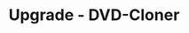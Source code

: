 ---
title: Upgrade - DVD-Cloner
metaItems:
  - name: description
    content: Upgrade - DVD-Cloner
  - name: keywords
    content: Upgrade
breadcrumb:   
template: primary
entrances:
  name: entrances
  template: card
  type: upgrade
  container: container
  title: 
  textTop: 
  textBottom: 
  button:
  paddingY: 6
  additionClass: position-relative text-center
  bgStyle: 
  items:
    - handleName: DVD-Cloner
    - handleName: DVD-Cloner for Mac
    - handleName: OpenCloner Ripper
  iconGird: 3   
---